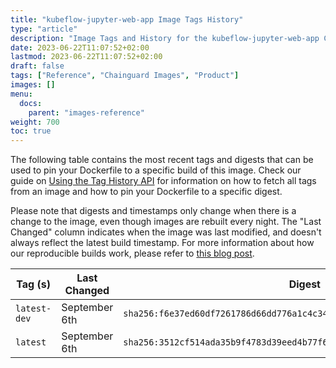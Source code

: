 ```yaml
---
title: "kubeflow-jupyter-web-app Image Tags History"
type: "article"
description: "Image Tags and History for the kubeflow-jupyter-web-app Chainguard Image"
date: 2023-06-22T11:07:52+02:00
lastmod: 2023-06-22T11:07:52+02:00
draft: false
tags: ["Reference", "Chainguard Images", "Product"]
images: []
menu:
  docs:
    parent: "images-reference"
weight: 700
toc: true
---
```


The following table contains the most recent tags and digests that can be used to pin your Dockerfile to a specific build of this image. Check our guide on [Using the Tag History API](/chainguard/chainguard-images/using-the-tag-history-api/) for information on how to fetch all tags from an image and how to pin your Dockerfile to a specific digest.

Please note that digests and timestamps only change when there is a change to the image, even though images are rebuilt every night. The "Last Changed" column indicates when the image was last modified, and doesn't always reflect the latest build timestamp. For more information about how our reproducible builds work, please refer to [this blog post](https://www.chainguard.dev/unchained/reproducing-chainguards-reproducible-image-builds).

| Tag (s)       | Last Changed  | Digest                                                                    |
|---------------|---------------|---------------------------------------------------------------------------|
|  `latest-dev` | September 6th | `sha256:f6e37ed60df7261786d66dd776a1c4c348a30247bd1fc368e2b5b0f0384165ad` |
|  `latest`     | September 6th | `sha256:3512cf514ada35b9f4783d39eed4b77f683cf224854d2eed9bd88ec38d0c85b6` |
